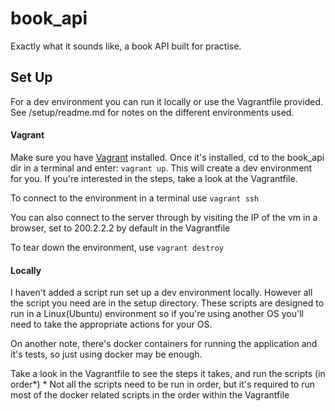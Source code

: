 # book_api
Exactly what it sounds like, a book API built for practise.

## Set Up
For a dev environment you can run it locally or use the Vagrantfile provided.
See /setup/readme.md for notes on the different environments used.

#### Vagrant
Make sure you have [Vagrant](https://www.vagrantup.com/downloads.html "Download Vagrant here; https://www.vagrantup.com/downloads.html") installed.
Once it's installed, cd to the book_api dir in a terminal and enter: `vagrant up`. This will create a dev environment for you. If you're interested in the steps, take a look at the Vagrantfile.

To connect to the environment in a terminal use `vagrant ssh`

You can also connect to the server through by visiting the IP of the vm in a browser, set to 200.2.2.2 by default in the Vagrantfile

To tear down the environment, use `vagrant destroy`

#### Locally
I haven't added a script run set up a dev environment locally. However all the script you need are in the setup directory. These scripts are designed to run in a Linux(Ubuntu) environment so if you're using another OS you'll need to take the appropriate actions for your OS.

On another note, there's docker containers for running the application and it's tests, so just using docker may be enough.

Take a look in the Vagrantfile to see the steps it takes, and run the scripts (in order\*)
\* Not all the scripts need to be run in order, but it's required to run most of the docker related scripts in the order within the Vagrantfile
